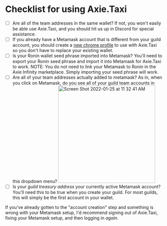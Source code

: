 # Checklist for using Axie.Taxi
- [ ] Are all of the team addresses in the same wallet? If not, you won't easily be able use Axie.Taxi, and you should hit us up in Discord for special assistance.
- [ ] If you already have a Metamask account that is different from your guild account, you should create a [new chrome profile](https://support.google.com/chrome/answer/2364824?hl=en&co=GENIE.Platform%3DDesktop) to use with Axie.Taxi so you don't have to replace your existing wallet.
- [ ] Is your Ronin wallet seed phrase imported into Metamask? You'll need to export your Ronin seed phrase and import it into Metamask for Axie.Taxi to work. NOTE: You do not need to link your Metamask to Ronin in the Axie Infinity marketplace. Simply importing your seed phrase will work.
- [ ] Are all of your team addresses actually added to metamask? As in, when you click on Metamask, do you see all of your guild team accounts in this dropdown menu? <img width="311" alt="Screen Shot 2022-01-25 at 11 32 41 AM" src="https://user-images.githubusercontent.com/10891675/151018621-7dd293dd-a656-43b8-b90c-61f1dc996812.png">
- [ ] Is your *guild treasury address* your currently active Metamask account? You'll need this to be true when you create your guild. For most guilds, this will simply be the first account in your wallet.

If you've already gotten to the "account creation" step and something is wrong with your Metamask setup, I'd recommend signing out of Axie.Taxi, fixing your Metamask setup, and then logging in *again.*
